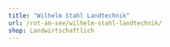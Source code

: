 ```yaml
---
title: "Wilhelm Stahl Landtechnik"
url: /rot-am-see/wilhelm-stahl-landtechnik/
shop: Landwirtschaftlich
---
```

